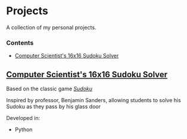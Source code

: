 # Projects
A collection of my personal projects. 

### Contents 
- [Computer Scientist's 16x16 Sudoku Solver](https://.github.com)

## [Computer Scientist's 16x16 Sudoku Solver](https://.github.com)

Based on the classic game [*Sudoku*](https://en.wikipedia.org/wiki/Sudoku)

Inspired by professor, Benjamin Sanders, allowing students to solve his Sudoku as they pass by his glass door

Developed in:

- Python
